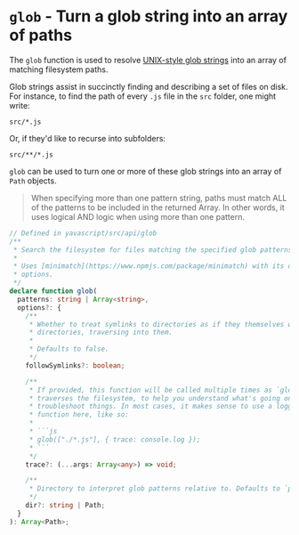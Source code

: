 # `glob` - Turn a glob string into an array of paths

The `glob` function is used to resolve [UNIX-style glob strings][man-glob-7] into an array of matching filesystem paths.

Glob strings assist in succinctly finding and describing a set of files on disk. For instance, to find the path of every `.js` file in the `src` folder, one might write:

```
src/*.js
```

Or, if they'd like to recurse into subfolders:

```
src/**/*.js
```

`glob` can be used to turn one or more of these glob strings into an array of `Path` objects.

> When specifying more than one pattern string, paths must match ALL of the patterns to be included in the returned Array. In other words, it uses logical AND logic when using more than one pattern.

````ts
// Defined in yavascript/src/api/glob
/**
 * Search the filesystem for files matching the specified glob patterns.
 *
 * Uses [minimatch](https://www.npmjs.com/package/minimatch) with its default
 * options.
 */
declare function glob(
  patterns: string | Array<string>,
  options?: {
    /**
     * Whether to treat symlinks to directories as if they themselves were
     * directories, traversing into them.
     *
     * Defaults to false.
     */
    followSymlinks?: boolean;

    /**
     * If provided, this function will be called multiple times as `glob`
     * traverses the filesystem, to help you understand what's going on and/or
     * troubleshoot things. In most cases, it makes sense to use a logging
     * function here, like so:
     *
     * ```js
     * glob(["./*.js"], { trace: console.log });
     * ```
     */
    trace?: (...args: Array<any>) => void;

    /**
     * Directory to interpret glob patterns relative to. Defaults to `pwd()`.
     */
    dir?: string | Path;
  }
): Array<Path>;
````

[man-glob-7]: https://man7.org/linux/man-pages/man7/glob.7.html
